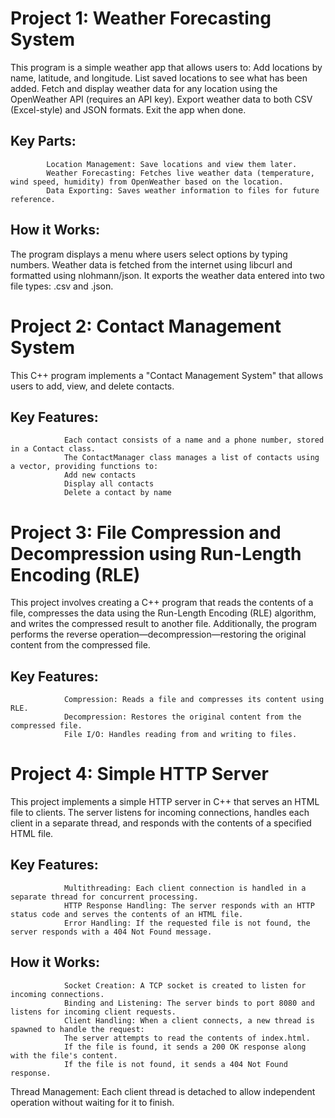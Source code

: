   # Project 1: Weather Forecasting System
This program is a simple weather app that allows users to:
Add locations by name, latitude, and longitude.
List saved locations to see what has been added.
Fetch and display weather data for any location using the OpenWeather API (requires an API key).
Export weather data to both CSV (Excel-style) and JSON formats.
Exit the app when done.
 ## Key Parts:
            Location Management: Save locations and view them later.
            Weather Forecasting: Fetches live weather data (temperature, wind speed, humidity) from OpenWeather based on the location.
            Data Exporting: Saves weather information to files for future reference.
 ## How it Works:
The program displays a menu where users select options by typing numbers. Weather data is fetched from the internet using libcurl and formatted using nlohmann/json. It exports the weather data entered into two file types: .csv and .json. 
 # Project 2: Contact Management System
This C++ program implements a "Contact Management System" that allows users to add, view, and delete contacts.

## Key Features:
                Each contact consists of a name and a phone number, stored in a Contact class.
                The ContactManager class manages a list of contacts using a vector, providing functions to:
                Add new contacts
                Display all contacts
                Delete a contact by name
 # Project 3: File Compression and Decompression using Run-Length Encoding (RLE)
This project involves creating a C++ program that reads the contents of a file, compresses the data using the Run-Length Encoding (RLE) algorithm, and writes the compressed result to another file. Additionally, the program performs the reverse operation—decompression—restoring the original content from the compressed file.

 ## Key Features:
                Compression: Reads a file and compresses its content using RLE.
                Decompression: Restores the original content from the compressed file.
                File I/O: Handles reading from and writing to files.
 # Project 4: Simple HTTP Server
This project implements a simple HTTP server in C++ that serves an HTML file to clients. The server listens for incoming connections, handles each client in a separate thread, and responds with the contents of a specified HTML file.

 ## Key Features:
                Multithreading: Each client connection is handled in a separate thread for concurrent processing.
                HTTP Response Handling: The server responds with an HTTP status code and serves the contents of an HTML file.
                Error Handling: If the requested file is not found, the server responds with a 404 Not Found message.
 ## How it Works:
                Socket Creation: A TCP socket is created to listen for incoming connections.
                Binding and Listening: The server binds to port 8080 and listens for incoming client requests.
                Client Handling: When a client connects, a new thread is spawned to handle the request:
                The server attempts to read the contents of index.html.
                If the file is found, it sends a 200 OK response along with the file's content.
                If the file is not found, it sends a 404 Not Found response.
Thread Management: Each client thread is detached to allow independent operation without waiting for it to finish.
